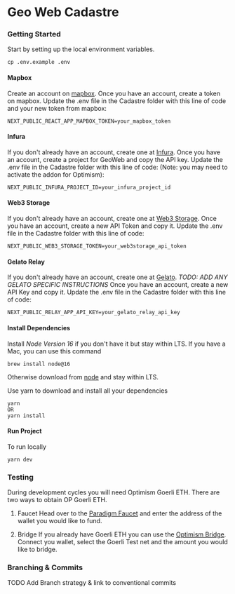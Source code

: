 # Geo Web Cadastre

### Getting Started

Start by setting up the local environment variables. 

```
cp .env.example .env
```

#### Mapbox
Create an account on [mapbox](https://www.mapbox.com/).
Once you have an account, create a token on mapbox.
Update the .env file in the Cadastre folder with this line of code and your new token from mapbox:
```
NEXT_PUBLIC_REACT_APP_MAPBOX_TOKEN=your_mapbox_token
```
#### Infura
If you don't already have an account, create one at [Infura](https://www.infura.io/).
Once you have an account, create a project for GeoWeb and copy the API key.
Update the .env file in the Cadastre folder with this line of code:
(Note: you may need to activate the addon for Optimism):
```
NEXT_PUBLIC_INFURA_PROJECT_ID=your_infura_project_id
```
#### Web3 Storage
If you don't already have an account, create one at [Web3 Storage](https://web3.storage/).
Once you have an account, create a new API Token and copy it.
Update the .env file in the Cadastre folder with this line of code:
```
NEXT_PUBLIC_WEB3_STORAGE_TOKEN=your_web3storage_api_token
```

#### Gelato Relay
If you don't already have an account, create one at [Gelato](https://www.gelato.network/relay).
*TODO: ADD ANY GELATO SPECIFIC INSTRUCTIONS*
Once you have an account, create a new API Key and copy it.
Update the .env file in the Cadastre folder with this line of code:
```
NEXT_PUBLIC_RELAY_APP_API_KEY=your_gelato_relay_api_key
```

#### Install Dependencies

Install *Node Version 16* if you don't have it but stay within LTS.
If you have a Mac, you can use this command
```
brew install node@16
```

Otherwise download from [node](https://nodejs.org/en/download) and stay within LTS.

Use yarn to download and install all your dependencies
```
yarn
OR
yarn install
```

#### Run Project

To run locally
```
yarn dev
```

### Testing

During development cycles you will need Optimism Goerli ETH. There are two ways to obtain OP Goerli ETH.
1. Faucet
    Head over to the [Paradigm Faucet](https://faucet.paradigm.xyz/) and enter the address of the wallet you would like to fund.

2. Bridge
    If you already have Goerli ETH you can use the [Optimism Bridge](https://app.optimism.io/bridge/deposit). Connect you wallet, select the Goerli Test net and the amount you would like to bridge.

### Branching & Commits

TODO Add Branch strategy & link to conventional commits